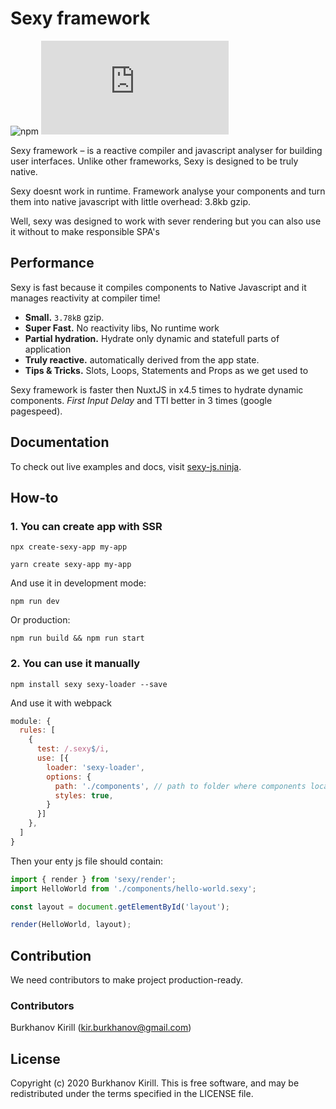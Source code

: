 # Sexy framework

![npm](https://img.shields.io/npm/v/sexy?color=%23&style=flat-square)
![size](https://img.badgesize.io/https://unpkg.com/sexy/dist/sexy.js?compression=gzip&label=gzip&style=flat-square)

Sexy framework – is a reactive compiler and javascript analyser for building user interfaces. Unlike other frameworks, Sexy is designed to be truly native.

Sexy doesnt work in runtime. Framework analyse your components and turn them into native javascript with little overhead: 3.8kb gzip.

Well, sexy was designed to work with sever rendering but you can also use it without to make responsible SPA's

## Performance

Sexy is fast because it compiles components to Native Javascript and it manages reactivity at compiler time!

- **Small.** `3.78kB` gzip.
- **Super Fast.** No reactivity libs, No runtime work
- **Partial hydration.** Hydrate only dynamic and statefull parts of application
- **Truly reactive.** automatically derived from the app state.
- **Tips & Tricks.** Slots, Loops, Statements and Props as we get used to

Sexy framework is faster then NuxtJS in x4.5 times to hydrate dynamic components. *First Input Delay* and TTI better in 3 times (google pagespeed).

## Documentation

To check out live examples and docs, visit [sexy-js.ninja](http://sexy-js.ninja/).

## How-to

[sexy-package]: https://npmjs.com/package/sexy
[sexy-loader-package]: https://npmjs.com/package/sexy-loader
[sexy-server-package]: https://npmjs.com/package/sexy-server
[create-sexy-app-package]: https://npmjs.com/package/create-sexy-app

### 1. You can create app with SSR

```shell
npx create-sexy-app my-app
```

```shell
yarn create sexy-app my-app
```

And use it in development mode:

```shell
npm run dev
```

Or production:

```shell
npm run build && npm run start
```

### 2. You can use it manually

```shell
npm install sexy sexy-loader --save
```

And use it with webpack

```javascript
module: {
  rules: [
    {
      test: /.sexy$/i,
      use: [{
        loader: 'sexy-loader',
        options: {
          path: './components', // path to folder where components located
          styles: true,
        }
      }]
    },
  ]
}
```

Then your enty js file should contain:
```javascript
import { render } from 'sexy/render';
import HelloWorld from './components/hello-world.sexy';

const layout = document.getElementById('layout');

render(HelloWorld, layout);
```

## Contribution

We need contributors to make project production-ready.

### Contributors

Burkhanov Kirill (kir.burkhanov@gmail.com)

## License

Copyright (c) 2020 Burkhanov Kirill. This is free software, and may be redistributed under the terms specified in the LICENSE file.

